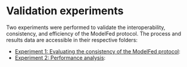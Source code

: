 # Validation experiments

Two experiments were performed to validate the interoperability, consistency, and efficiency of the ModelFed protocol.
The process and results data are accessible in their respective folders:

- [Experiment 1: Evaluating the consistency of the ModelFed protocol](/exp_1_DPP_scenario):
- [Experiment 2: Performance analysis](/exp2_2_performance):
